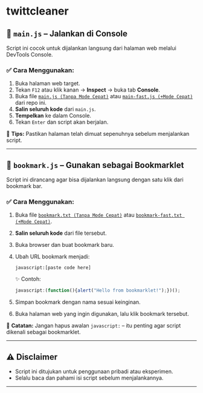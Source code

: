 # twittcleaner

## 🧪 `main.js` – Jalankan di Console

Script ini cocok untuk dijalankan langsung dari halaman web melalui DevTools Console.

### ✅ Cara Menggunakan:
1. Buka halaman web target.
2. Tekan `F12` atau klik kanan → **Inspect** → buka tab **Console**.
3. Buka file [`main.js (Tanpa Mode Cepat)`](./main.js) atau [`main-fast.js (+Mode Cepat)`](./main-fast.js) dari repo ini.
4. **Salin seluruh kode** dari `main.js`.
5. **Tempelkan** ke dalam Console.
6. Tekan `Enter` dan script akan berjalan.

📌 **Tips:** Pastikan halaman telah dimuat sepenuhnya sebelum menjalankan script.

---

## 🔖 `bookmark.js` – Gunakan sebagai Bookmarklet

Script ini dirancang agar bisa dijalankan langsung dengan satu klik dari bookmark bar.

### ✅ Cara Menggunakan:
1. Buka file [`bookmark.txt (Tanpa Mode Cepat)`](./bookmark.txt) atau [`bookmark-fast.txt (+Mode Cepat)`](./bookmark-fast.txt).
2. **Salin seluruh kode** dari file tersebut.
3. Buka browser dan buat bookmark baru.
4. Ubah URL bookmark menjadi:

    ```
    javascript:[paste code here]
    ```

    ✨ Contoh:

    ```javascript
    javascript:(function(){alert("Hello from bookmarklet!");})();
    ```

5. Simpan bookmark dengan nama sesuai keinginan.
6. Buka halaman web yang ingin digunakan, lalu klik bookmark tersebut.

📝 **Catatan:** Jangan hapus awalan `javascript:` – itu penting agar script dikenali sebagai bookmarklet.

---

## ⚠️ Disclaimer

- Script ini ditujukan untuk penggunaan pribadi atau eksperimen.
- Selalu baca dan pahami isi script sebelum menjalankannya.

---

